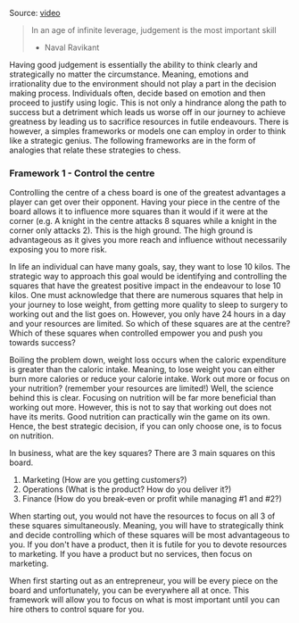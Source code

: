 Source: [video](https://www.youtube.com/watch?v=S5SBcAuqCSg)

> In an age of infinite leverage, judgement is the most important skill
> - Naval Ravikant

Having good judgement is essentially the ability to think clearly and strategically no matter the circumstance. Meaning, emotions and irrationality due to the environment should not play a part in the decision making process. Individuals often, decide based on emotion and then proceed to justify using logic. This is not only a hindrance along the path to success but a detriment which leads us worse off in our journey to achieve greatness by leading us to sacrifice resources in futile endeavours. There is however, a simples frameworks or models one can employ in order to think like a strategic genius. The following frameworks are in the form of analogies that relate these strategies to chess.

### Framework 1 - Control the centre
Controlling the centre of a chess board is one of the greatest advantages a player can get over their opponent. Having your piece in the centre of the board allows it to influence more squares than it would if it were at the corner (e.g. A knight in the centre attacks 8 squares while a knight in the corner only attacks 2). This is the high ground. The high ground is advantageous as it gives you more reach and influence without necessarily exposing you to more risk.

In life an individual can have many goals, say, they want to lose 10 kilos. The strategic way to approach this goal would be identifying and controlling the squares that have the greatest positive impact in the endeavour to lose 10 kilos. One must acknowledge that there are numerous squares that help in your journey to lose weight, from getting more quality to sleep to surgery to working out and the list goes on. However, you only have 24 hours in a day and your resources are limited. So which of these squares are at the centre? Which of these squares when controlled empower you and push you towards success?

Boiling the problem down, weight loss occurs when the caloric expenditure is greater than the caloric intake. Meaning, to lose weight you can either burn more calories or reduce your calorie intake. Work out more or focus on your nutrition? (remember your resources are limited!) Well, the science behind this is clear. Focusing on nutrition will be far more beneficial than working out more. However, this is not to say that working out does not have its merits. Good nutrition can practically win the game on its own. Hence, the best strategic decision, if you can only choose one, is to focus on nutrition.

In business, what are the key squares? There are 3 main squares on this board.
1. Marketing (How are you getting customers?)
2. Operations (What is the product? How do you deliver it?)
3. Finance (How do you break-even or profit while managing #1 and #2?)

When starting out, you would not have the resources to focus on all 3 of these squares simultaneously. Meaning, you will have to strategically think and decide controlling which of these squares will be most advantageous to you. If you don't have a product, then it is futile for you to devote resources to marketing. If you have a product but no services, then focus on marketing.

When first starting out as an entrepreneur, you will be every piece on the board and unfortunately, you can be everywhere all at once. This framework will allow you to focus on what is most important until you can hire others to control square for you.

